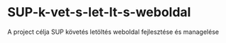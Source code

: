 # SUP-k-vet-s-let-lt-s-weboldal
A project célja  SUP követés letöltés weboldal fejlesztése és managelése
